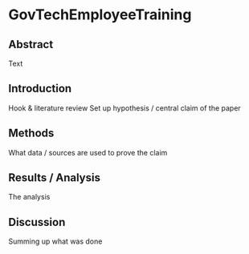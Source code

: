 # GovTechEmployeeTraining

## Abstract
Text

## Introduction
Hook & literature review
Set up hypothesis / central claim of the paper

## Methods
What data / sources are used to prove the claim

## Results / Analysis
The analysis

## Discussion
Summing up what was done
